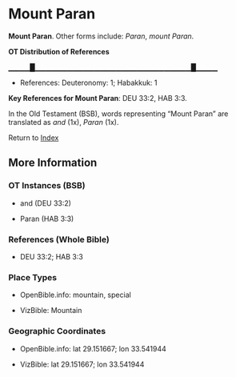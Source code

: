 # Mount Paran
**Mount Paran**. 
Other forms include: 
*Paran*, *mount Paran*. 


**OT Distribution of References**

▁▁▁▁█▁▁▁▁▁▁▁▁▁▁▁▁▁▁▁▁▁▁▁▁▁▁▁▁▁▁▁▁▁█▁▁▁▁
* References: Deuteronomy: 1; Habakkuk: 1



**Key References for Mount Paran**: 
DEU 33:2, HAB 3:3. 


In the Old Testament (BSB), words representing “Mount Paran” are translated as 
*and* (1x), *Paran* (1x). 




Return to [Index](00-Index.md)

## More Information

### OT Instances (BSB)

* and (DEU 33:2)

* Paran (HAB 3:3)



### References (Whole Bible)

* DEU 33:2; HAB 3:3


### Place Types

* OpenBible.info: mountain, special

* VizBible: Mountain



### Geographic Coordinates

* OpenBible.info: lat 29.151667; lon 33.541944

* VizBible: lat 29.151667; lon 33.541944




